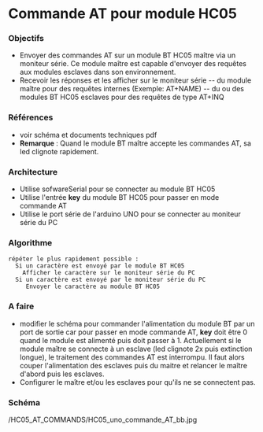 # Commande AT pour module HC05

### Objectifs
- Envoyer des commandes AT sur un module BT HC05 maître via un moniteur série. Ce module maître est capable d'envoyer des requêtes aux modules esclaves dans son environnement. 
- Recevoir les réponses et les afficher sur le moniteur série
  -- du module maître pour des requêtes internes (Exemple: AT+NAME)
  -- du ou des modules BT HC05 esclaves pour des requêtes de type AT+INQ

### Références 
- voir schéma et documents techniques pdf
- **Remarque** : Quand le module BT maître accepte les commandes AT, sa led clignote rapidement.

### Architecture
- Utilise sofwareSerial pour se connecter au module BT HC05
- Utilise l'entrée **key** du module BT HC05 pour passer en mode commande AT
- Utilise le port série de l'arduino UNO pour se connecter au moniteur série du PC

### Algorithme
```
répéter le plus rapidement possible :
  Si un caractère est envoyé par le module BT HC05
    Afficher le caractère sur le moniteur série du PC
  Si un caractère est envoyé par le moniteur série du PC
     Envoyer le caractère au module BT HC05
```

### A faire
- modifier le schéma pour commander l'alimentation du module BT par un port de sortie car pour passer en mode commande AT, **key** doit être 0 quand le module est alimenté puis doit passer à 1. Actuellement si le module maître se connecte à un esclave (led clignote 2x puis extinction longue), le traitement des commandes AT est interrompu. Il faut alors couper l'alimentation des esclaves puis du maitre et relancer le maître d'abord puis les esclaves.
- Configurer le maître et/ou les esclaves pour qu'ils ne se connectent pas.

### Schéma
/HC05_AT_COMMANDS/HC05_uno_commande_AT_bb.jpg
